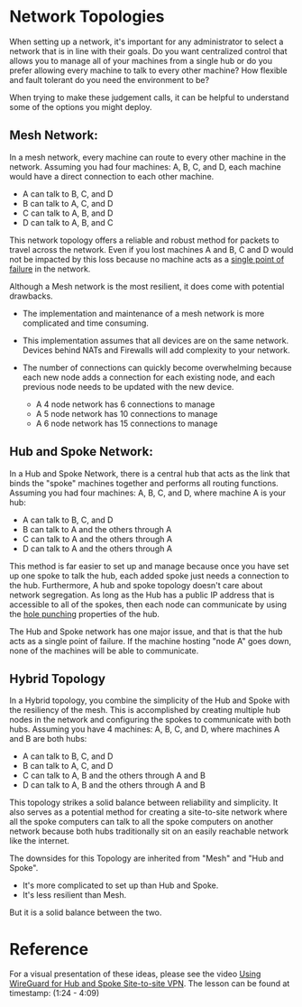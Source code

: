 # Network Topologies

When setting up a network, it's important for any administrator to select a network that is in line with their goals. Do you want centralized control that allows you to manage all of your machines from a single hub or do you prefer allowing every machine to talk to every other machine? How flexible and fault tolerant do you need the environment to be?

When trying to make these judgement calls, it can be helpful to understand some of the options you might deploy.

## Mesh Network:

In a mesh network, every machine can route to every other machine in the network. Assuming you had four machines: A, B, C, and D, each machine would have a direct connection to each other machine.

- A can talk to B, C, and D
- B can talk to A, C, and D
- C can talk to A, B, and D
- D can talk to A, B, and C

This network topology offers a reliable and robust method for packets to travel across the network. Even if you lost machines A and B, C and D would not be impacted by this loss because no machine acts as a [single point of failure](https://en.wikipedia.org/wiki/Single_point_of_failure) in the network.

Although a Mesh network is the most resilient, it does come with potential drawbacks. 

- The implementation and maintenance of a mesh network is more complicated and time consuming.

- This implementation assumes that all devices are on the same network. Devices behind NATs and Firewalls will add complexity to your network.

- The number of connections can quickly become overwhelming because each new node adds a connection for each existing node, and each previous node needs to be updated with the new device.
    - A 4 node network has 6 connections to manage
    - A 5 node network has 10 connections to manage
    - A 6 node network has 15 connections to manage


## Hub and Spoke Network:

In a Hub and Spoke Network, there is a central hub that acts as the link that binds the "spoke" machines together and performs all routing functions. Assuming you had four machines: A, B, C, and D, where machine A is your hub:

- A can talk to B, C, and D
- B can talk to A and the others through A
- C can talk to A and the others through A
- D can talk to A and the others through A

This method is far easier to set up and manage because once you have set up one spoke to talk the hub, each added spoke just needs a connection to the hub. Furthermore, A hub and spoke topology doesn't care about network segregation. As long as the Hub has a public IP address that is accessible to all of the spokes, then each node can communicate by using the [hole punching](https://en.wikipedia.org/wiki/Hole_punching_(networking)) properties of the hub.

The Hub and Spoke network has one major issue, and that is that the hub acts as a single point of failure. If the machine hosting "node A" goes down, none of the machines will be able to communicate.

## Hybrid Topology

In a Hybrid topology, you combine the simplicity of the Hub and Spoke with the resiliency of the mesh. This is accomplished by creating multiple hub nodes in the network and configuring the spokes to communicate with both hubs. Assuming you have 4 machines: A, B, C, and D, where machines A and B are both hubs:

- A can talk to B, C, and D
- B can talk to A, C, and D
- C can talk to A, B and the others through A and B
- D can talk to A, B and the others through A and B

This topology strikes a solid balance between reliability and simplicity. It also serves as a potential method for creating a site-to-site network where all the spoke computers can talk to all the spoke computers on another network because both hubs traditionally sit on an easily reachable network like the internet.

The downsides for this Topology are inherited from "Mesh" and "Hub and Spoke".

- It's more complicated to set up than Hub and Spoke.
- It's less resilient than Mesh.

But it is a solid balance between the two.

# Reference

For a visual presentation of these ideas, please see the video [Using WireGuard for Hub and Spoke Site-to-site VPN](https://www.youtube.com/watch?v=_CbFG_4BInk). The lesson can be found at timestamp: (1:24 - 4:09)
